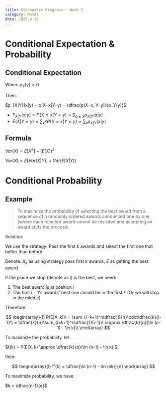 ```yaml
---
title: Stochastic Progress - Week 2
category: Notes
date: 2025-9-10 
---
```


# Conditional Expectation & Probability 

## Conditional Expectation 

When: $p_Y(y) > 0$

Then: 

$p_{X|Y}(x|y) = p(X=x|Y=y) = \dfrac{p(X=x, Y=y)}{p_Y(y)}$

- $F_{X|Y}(x|y) = P\{X\le x|Y=y\} = \sum_{a\le x}p_{X|Y}(a|y)$
- $E(X|Y=y) = \sum_x xP\{X=x|Y=y\} = \sum_x p_{X|Y} (x|y)$

## Formula 

$Var(X) = E[X^2] - (E[X])^2$

$Var(X) = E[Var(X|Y)] + Var(E[X|Y])$

# Conditional Probability 

## Example

> To maximize the probability of selecting the best award from a sequence of $n$ randomly ordered awards announced one by one (where each rejected award cannot be revisited and accepting an award ends the process)

Solution:

We use the strategy: Pass the first $k$ awards and select the first one that better than before

Denote: $X_k$ as using strategy pass first $k$ awards, $E$ as getting the best award.

If the place we stop (denote as $i$) is the best, we need:

1. The best award is at position $i$
2. The first $i-1$'s awards' best one should be in the first $k$ (Or we will stop in the middle)

Therefore:

$$
\begin{array}{l}
P(E|X_k)\\ 
= \sum_{i=k+1}^n\dfrac{1}{n}\cdot\dfrac{k}{i-1}\\ 
= \dfrac{k}{n}\sum_{i=k+1}^n\dfrac{1}{i-1}\\ 
\approx \dfrac{k}{n}(\ln (n-1) - \ln k)\\ 
\end{array}
$$


To maximize the probability, let 

$f(k) = P(E|X_k) \approx \dfrac{k}{n}(\ln (n-1) - \ln k) $, 

then:

$$
\begin{array}{l}
f'(k) = \dfrac{\ln (n-1) - \ln (ek)}{n}
\end{array}
$$

To maximize probability, we have:

$k = \dfrac{n-1}{e}$




